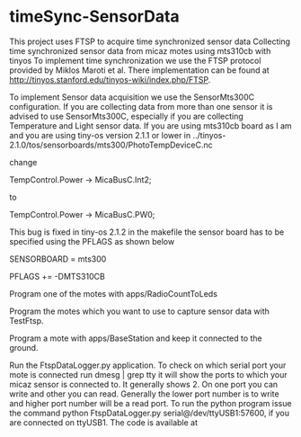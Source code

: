 # timeSync-SensorData
This project uses FTSP to acquire time synchronized sensor data
Collecting time synchronized sensor data from micaz motes using mts310cb with tinyos
To implement time synchronization we use the FTSP protocol provided by  Miklos Maroti et al. There implementation can be found at http://tinyos.stanford.edu/tinyos-wiki/index.php/FTSP.

To implement Sensor data acquisition we use the SensorMts300C configuration. If you are collecting data from more than one sensor it is advised to use SensorMts300C, especially if you are collecting Temperature and Light sensor data. If you are using mts310cb board as I am and you are using tiny-os version 2.1.1 or lower  in ../tinyos-2.1.0/tos/sensorboards/mts300/PhotoTempDeviceC.nc

change 

TempControl.Power -> MicaBusC.Int2;

to

TempControl.Power -> MicaBusC.PW0;

This bug is fixed in tiny-os 2.1.2 in the makefile the sensor board has to be specified using the PFLAGS as shown below 

SENSORBOARD = mts300

PFLAGS += -DMTS310CB

Program one of the motes with apps/RadioCountToLeds

Program the motes which you want to use to capture sensor data with TestFtsp.

Program a mote with apps/BaseStation and keep it connected to the ground.

Run the FtspDataLogger.py application. To check on which serial port your mote is connected run dmesg | grep tty it will show the ports to which your micaz sensor is connected to. It generally shows 2. On one port you can write and other you can read. Generally the lower port number is to write and higher port number will be a read port.
To run the python program issue the command python FtspDataLogger.py serial@/dev/ttyUSB1:57600, if you are connected on ttyUSB1. The code is available at
